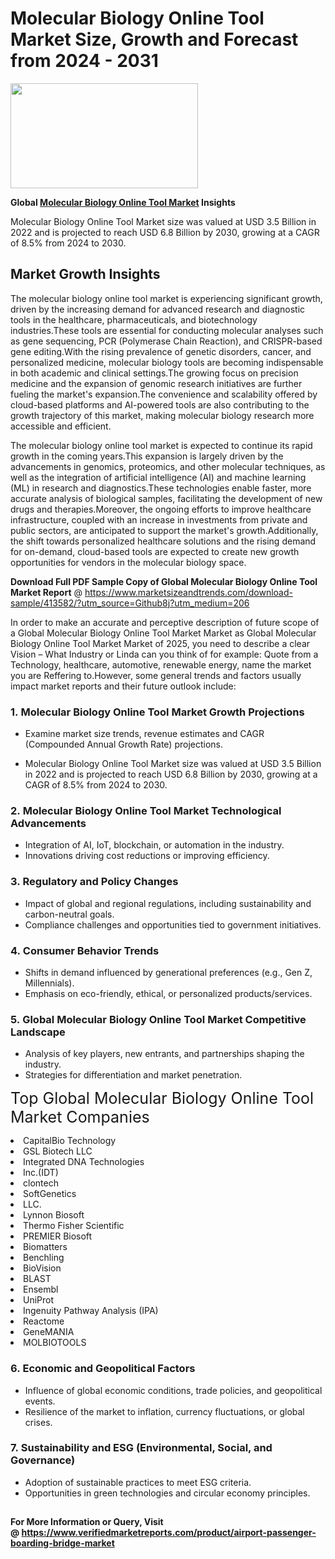 <H1>Molecular Biology Online Tool Market Size, Growth and Forecast from 2024 - 2031</H1><img class="aligncenter size-medium wp-image-584254" src="https://thirdeyenews.in/wp-content/uploads/2024/09/Global-Market-Research-300x168.jpeg" alt="" width="300" height="168" /><p><strong>Global&nbsp;<a href="https://www.marketsizeandtrends.com/download-sample/413582/?utm_source=Github8j?utm_medium=206">Molecular Biology Online Tool Market</a> Insights</strong></p><p>Molecular Biology Online Tool Market size was valued at USD 3.5 Billion in 2022 and is projected to reach USD 6.8 Billion by 2030, growing at a CAGR of 8.5% from 2024 to 2030.</p><p><h2>Market Growth Insights</h2> <p>The molecular biology online tool market is experiencing significant growth, driven by the increasing demand for advanced research and diagnostic tools in the healthcare, pharmaceuticals, and biotechnology industries.These tools are essential for conducting molecular analyses such as gene sequencing, PCR (Polymerase Chain Reaction), and CRISPR-based gene editing.With the rising prevalence of genetic disorders, cancer, and personalized medicine, molecular biology tools are becoming indispensable in both academic and clinical settings.The growing focus on precision medicine and the expansion of genomic research initiatives are further fueling the market's expansion.The convenience and scalability offered by cloud-based platforms and AI-powered tools are also contributing to the growth trajectory of this market, making molecular biology research more accessible and efficient.</p> <p>The molecular biology online tool market is expected to continue its rapid growth in the coming years.This expansion is largely driven by the advancements in genomics, proteomics, and other molecular techniques, as well as the integration of artificial intelligence (AI) and machine learning (ML) in research and diagnostics.These technologies enable faster, more accurate analysis of biological samples, facilitating the development of new drugs and therapies.Moreover, the ongoing efforts to improve healthcare infrastructure, coupled with an increase in investments from private and public sectors, are anticipated to support the market's growth.Additionally, the shift towards personalized healthcare solutions and the rising demand for on-demand, cloud-based tools are expected to create new growth opportunities for vendors in the molecular biology space.<p><span class=""><strong>Download Full PDF Sample Copy of Global Molecular Biology Online Tool Market Report</strong> @ <a href="https://www.marketsizeandtrends.com/download-sample/413582/?utm_source=Github8j?utm_medium=206" target="_blank">https://www.marketsizeandtrends.com/download-sample/413582/?utm_source=Github8j?utm_medium=206</a></span></p><p>In order to make an accurate and perceptive description of future scope of a Global&nbsp;Molecular Biology Online Tool Market Market as Global&nbsp;Molecular Biology Online Tool Market Market of 2025, you need to describe a clear Vision &ndash; What Industry or Linda can you think of for example: Quote from a Technology, healthcare, automotive, renewable energy, name the market you are Reffering to.However, some general trends and factors usually impact market reports and their future outlook include:</p><h3>1.&nbsp;<strong>Molecular Biology Online Tool Market Growth Projections</strong></h3><ul><li>Examine market size trends, revenue estimates and CAGR (Compounded Annual Growth Rate) projections.</li><li><p>Molecular Biology Online Tool Market size was valued at USD 3.5 Billion in 2022 and is projected to reach USD 6.8 Billion by 2030, growing at a CAGR of 8.5% from 2024 to 2030.</p></li></ul><h3>2.&nbsp;<strong>Molecular Biology Online Tool Market Technological Advancements</strong></h3><ul><li>Integration of AI, IoT, blockchain, or automation in the industry.</li><li>Innovations driving cost reductions or improving efficiency.</li></ul><h3>3.&nbsp;<strong>Regulatory and Policy Changes</strong></h3><ul><li>Impact of global and regional regulations, including sustainability and carbon-neutral goals.</li><li>Compliance challenges and opportunities tied to government initiatives.</li></ul><h3>4.&nbsp;<strong>Consumer Behavior Trends</strong></h3><ul><li>Shifts in demand influenced by generational preferences (e.g., Gen Z, Millennials).</li><li>Emphasis on eco-friendly, ethical, or personalized products/services.</li></ul><h3>5.&nbsp;<strong>Global Molecular Biology Online Tool Market Competitive Landscape</strong></h3><ul><li>Analysis of key players, new entrants, and partnerships shaping the industry.</li><li>Strategies for differentiation and market penetration.</li></ul><p data-pm-slice="1 1 []"><span style="color: inherit; font-family: inherit; font-size: 25px;">Top Global Molecular Biology Online Tool Market Companies</span></p><div class="" data-test-id=""><p><li>CapitalBio Technology</li><li> GSL Biotech LLC</li><li> Integrated DNA Technologies</li><li> Inc.(IDT)</li><li> clontech</li><li> SoftGenetics</li><li> LLC.</li><li> Lynnon Biosoft</li><li> Thermo Fisher Scientific</li><li> PREMIER Biosoft</li><li> Biomatters</li><li> Benchling</li><li> BioVision</li><li> BLAST</li><li> Ensembl</li><li> UniProt</li><li> Ingenuity Pathway Analysis (IPA)</li><li> Reactome</li><li> GeneMANIA</li><li> MOLBIOTOOLS</li></p></div><h3>6.&nbsp;<strong>Economic and Geopolitical Factors</strong></h3><ul><li>Influence of global economic conditions, trade policies, and geopolitical events.</li><li>Resilience of the market to inflation, currency fluctuations, or global crises.</li></ul><h3>7.&nbsp;<strong>Sustainability and ESG (Environmental, Social, and Governance)</strong></h3><ul><li>Adoption of sustainable practices to meet ESG criteria.</li><li>Opportunities in green technologies and circular economy principles.</li></ul><h2><strong style="font-size: 14px;">For More Information or Query, Visit @&nbsp;</strong><a style="background-color: #ffffff; font-size: 14px;" href="https://www.marketsizeandtrends.com/report/molecular-biology-online-tool-market/" target="_blank">https://www.verifiedmarketreports.com/product/airport-passenger-boarding-bridge-market</a></h2>